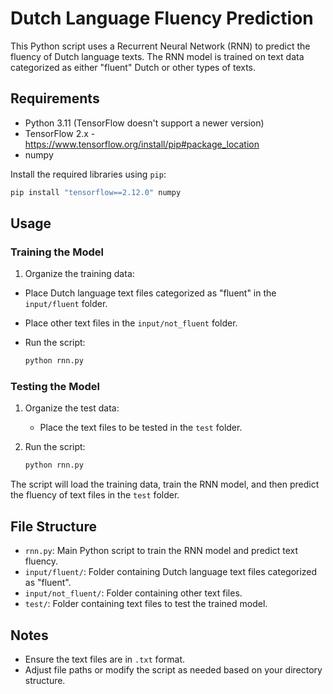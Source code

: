 # Dutch Language Fluency Prediction

This Python script uses a Recurrent Neural Network (RNN) to predict the fluency of Dutch language texts. The RNN model is trained on text data categorized as either "fluent" Dutch or other types of texts.

## Requirements

- Python 3.11 (TensorFlow doesn't support a newer version)
- TensorFlow 2.x - <https://www.tensorflow.org/install/pip#package_location>
- numpy

Install the required libraries using `pip`:

```bash
pip install "tensorflow==2.12.0" numpy
```

## Usage

### Training the Model

1. Organize the training data:

- Place Dutch language text files categorized as "fluent" in the `input/fluent` folder.
- Place other text files in the `input/not_fluent` folder.
- Run the script:

  ```bash
  python rnn.py
  ```

### Testing the Model

1. Organize the test data:

   - Place the text files to be tested in the `test` folder.

2. Run the script:

   ```bash
   python rnn.py
   ```

The script will load the training data, train the RNN model, and then predict the fluency of text files in the `test` folder.

## File Structure

- `rnn.py`: Main Python script to train the RNN model and predict text fluency.
- `input/fluent/`: Folder containing Dutch language text files categorized as "fluent".
- `input/not_fluent/`: Folder containing other text files.
- `test/`: Folder containing text files to test the trained model.

## Notes

- Ensure the text files are in `.txt` format.
- Adjust file paths or modify the script as needed based on your directory structure.

